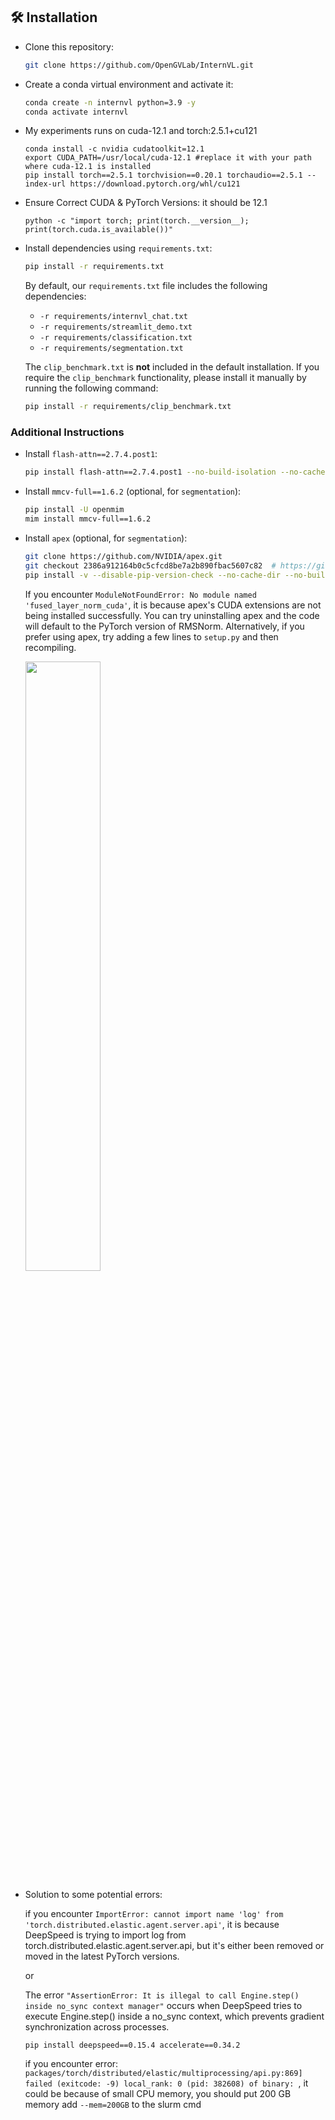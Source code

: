 ## 🛠️ Installation

- Clone this repository:

  ```bash
  git clone https://github.com/OpenGVLab/InternVL.git
  ```

- Create a conda virtual environment and activate it:

  ```bash
  conda create -n internvl python=3.9 -y
  conda activate internvl
  ```

- My experiments runs on cuda-12.1 and torch:2.5.1+cu121

  ```
  conda install -c nvidia cudatoolkit=12.1
  export CUDA_PATH=/usr/local/cuda-12.1 #replace it with your path where cuda-12.1 is installed
  pip install torch==2.5.1 torchvision==0.20.1 torchaudio==2.5.1 --index-url https://download.pytorch.org/whl/cu121
  ```

- Ensure Correct CUDA & PyTorch Versions: it should be 12.1
  ```
  python -c "import torch; print(torch.__version__); print(torch.cuda.is_available())"
  ```


- Install dependencies using `requirements.txt`:

  ```bash
  pip install -r requirements.txt
  ```

  By default, our `requirements.txt` file includes the following dependencies:

  - `-r requirements/internvl_chat.txt`
  - `-r requirements/streamlit_demo.txt`
  - `-r requirements/classification.txt`
  - `-r requirements/segmentation.txt`

  The `clip_benchmark.txt` is **not** included in the default installation. If you require the `clip_benchmark` functionality, please install it manually by running the following command:

  ```bash
  pip install -r requirements/clip_benchmark.txt
  ```

### Additional Instructions

- Install `flash-attn==2.7.4.post1`:

  ```bash
  pip install flash-attn==2.7.4.post1 --no-build-isolation --no-cache-dir
  ```

- Install `mmcv-full==1.6.2` (optional, for `segmentation`):

  ```bash
  pip install -U openmim
  mim install mmcv-full==1.6.2
  ```

- Install `apex` (optional, for `segmentation`):

  ```bash
  git clone https://github.com/NVIDIA/apex.git
  git checkout 2386a912164b0c5cfcd8be7a2b890fbac5607c82  # https://github.com/NVIDIA/apex/issues/1735
  pip install -v --disable-pip-version-check --no-cache-dir --no-build-isolation --config-settings "--build-option=--cpp_ext" --config-settings "--build-option=--cuda_ext" ./
  ```

  If you encounter `ModuleNotFoundError: No module named 'fused_layer_norm_cuda'`, it is because apex's CUDA extensions are not being installed successfully. You can try uninstalling apex and the code will default to the PyTorch version of RMSNorm. Alternatively, if you prefer using apex, try adding a few lines to `setup.py` and then recompiling.

  <img src=https://github.com/OpenGVLab/InternVL/assets/23737120/c04a989c-8024-49fa-b62c-2da623e63729 width=50%>


- Solution to some potential errors:

  if you encounter `ImportError: cannot import name 'log' from 'torch.distributed.elastic.agent.server.api'`, it is because DeepSpeed is trying to import log from torch.distributed.elastic.agent.server.api, but it's either been removed or moved in the latest PyTorch versions.

  or 

  The error `"AssertionError: It is illegal to call Engine.step() inside no_sync context manager"` occurs when DeepSpeed tries to execute Engine.step() inside a no_sync context, which prevents gradient synchronization across processes.

  ```
  pip install deepspeed==0.15.4 accelerate==0.34.2
  ```

  if you encounter error: `packages/torch/distributed/elastic/multiprocessing/api.py:869] failed (exitcode: -9) local_rank: 0 (pid: 382608) of binary: `, it could be because of small CPU memory, you should put 200 GB memory
  add `--mem=200GB` to the slurm cmd

